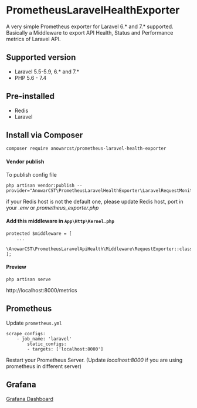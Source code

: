 # PrometheusLaravelHealthExporter

A very simple Prometheus exporter for Laravel 6.* and 7.* supported. Basically a Middleware to export API Health, Status and Performance metrics of Laravel API.

## Supported version
- Laravel 5.5-5.9, 6.* and 7.*
- PHP 5.6 - 7.4

## Pre-installed
- Redis
- Laravel

## Install via Composer
    composer require anowarcst/prometheus-laravel-health-exporter

#### Vendor publish 
To publish config file

    php artisan vendor:publish --provider="AnowarCST\PrometheusLaravelHealthExporter\LaravelRequestMonitoringServiceProvider"

if your Redis host is not the default one, please update Redis host, port in your *.env* or *prometheus_exporter.php*

#### Add this middleware in `App\Http\Kernel.php`


    protected $middleware = [
        ...
        \AnowarCST\PrometheusLaravelApiHealth\Middleware\RequestExporter::class,
    ];


#### Preview

    php artisan serve

http://localhost:8000/metrics

## Prometheus
Update `prometheus.yml`

    scrape_configs:
        - job_name: 'laravel'
            static_configs:
            - targets: ['localhost:8000']

Restart your Prometheus Server. (Update *localhost:8000* if you are using prometheus in different server)

## Grafana

[Grafana Dashboard](https://grafana.com/grafana/dashboards)

